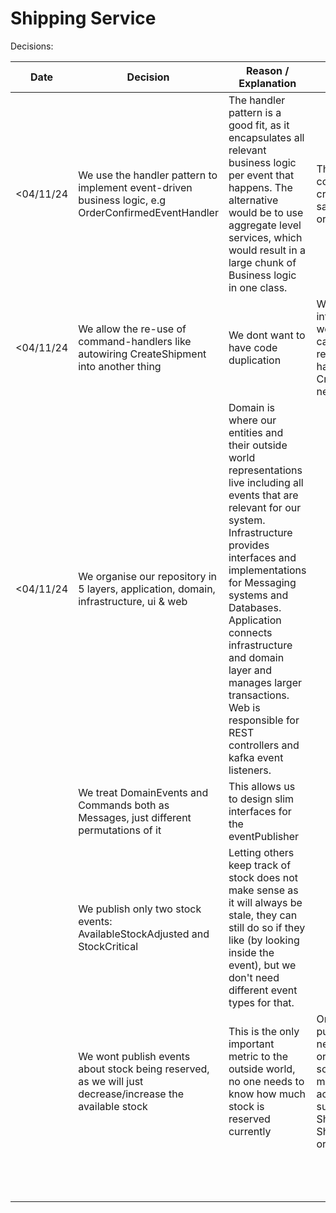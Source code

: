 # Shipping Service

Decisions:

| Date      | Decision                                                                                                 | Reason / Explanation                                                                                                                                                                                                                                                                                                                                                                  | Doubts                                                                                                                                                                                                                   |
|-----------|----------------------------------------------------------------------------------------------------------|---------------------------------------------------------------------------------------------------------------------------------------------------------------------------------------------------------------------------------------------------------------------------------------------------------------------------------------------------------------------------------------|--------------------------------------------------------------------------------------------------------------------------------------------------------------------------------------------------------------------------|
| <04/11/24 | We use the handler pattern to implement event-driven business logic, e.g OrderConfirmedEventHandler      | The handler pattern is a good fit, as it encapsulates all relevant business logic per event that happens. The alternative would be to use aggregate level services, which would result in a large chunk of Business logic in one class.                                                                                                                                               | This might leads to code duplication (like create a shipment and save it to the database) or use a lot of                                                                                                                |
| <04/11/24 | We allow the re-use of command-handlers like autowiring CreateShipment into another thing                | We dont want to have code duplication                                                                                                                                                                                                                                                                                                                                                 | We will probably get into dependency hell + we need to adjust the calling code to match restraints set by the handler. e.g CreateShipment needing a special DTO                                                          |
| <04/11/24 | We organise our repository in 5 layers, application, domain, infrastructure, ui & web                    | Domain is where our entities and their outside world representations live including all events that are relevant for our system. Infrastructure provides interfaces and implementations for Messaging systems and Databases. Application connects infrastructure and domain layer and manages larger transactions. Web is responsible for REST controllers and kafka event listeners. |                                                                                                                                                                                                                          |
|           | We treat DomainEvents and Commands both as Messages, just different permutations of it                   | This allows us to design slim interfaces for the eventPublisher                                                                                                                                                                                                                                                                                                                       |                                                                                                                                                                                                                          |
|           | We publish only two stock events: AvailableStockAdjusted and StockCritical                               | Letting others keep track of stock does not make sense as it will always be stale, they can still do so if they like (by looking inside the event), but we don't need different event types for that.                                                                                                                                                                                 |                                                                                                                                                                                                                          |
|           | We wont publish events about stock being reserved, as we will just decrease/increase the available stock | This is the only important metric to the outside world, no one needs to know how much stock is reserved currently                                                                                                                                                                                                                                                                     | One could argue, that purchasing / analytics needs to know this, in order to track something, but we think most can be accomplished with success rates from ShipmentRequested -> ShipmentDelivered/Sent or other metrics |
|           |                                                                                                          |                                                                                                                                                                                                                                                                                                                                                                                       |                                                                                                                                                                                                                          |
|           |                                                                                                          |                                                                                                                                                                                                                                                                                                                                                                                       |                                                                                                                                                                                                                          |
|           |                                                                                                          |                                                                                                                                                                                                                                                                                                                                                                                       |                                                                                                                                                                                                                          |
|           |                                                                                                          |                                                                                                                                                                                                                                                                                                                                                                                       |                                                                                                                                                                                                                          |
|           |                                                                                                          |                                                                                                                                                                                                                                                                                                                                                                                       |                                                                                                                                                                                                                          |
|           |                                                                                                          |                                                                                                                                                                                                                                                                                                                                                                                       |                                                                                                                                                                                                                          |
|           |                                                                                                          |                                                                                                                                                                                                                                                                                                                                                                                       |                                                                                                                                                                                                                          |
|           |                                                                                                          |                                                                                                                                                                                                                                                                                                                                                                                       |                                                                                                                                                                                                                          |
|           |                                                                                                          |                                                                                                                                                                                                                                                                                                                                                                                       |                                                                                                                                                                                                                          |
|           |                                                                                                          |                                                                                                                                                                                                                                                                                                                                                                                       |                                                                                                                                                                                                                          |
|           |                                                                                                          |                                                                                                                                                                                                                                                                                                                                                                                       |                                                                                                                                                                                                                          |
|           |                                                                                                          |                                                                                                                                                                                                                                                                                                                                                                                       |                                                                                                                                                                                                                          |
|           |                                                                                                          |                                                                                                                                                                                                                                                                                                                                                                                       |                                                                                                                                                                                                                          |

